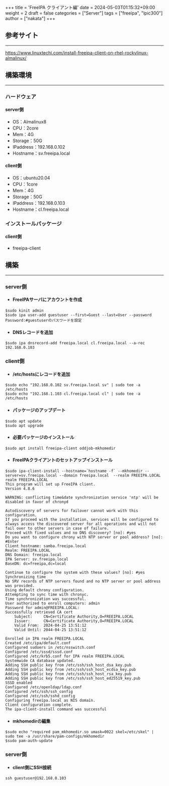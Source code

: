 +++
title = 'FreeIPA クライアント編'
date = 2024-05-03T01:15:32+09:00
weight = 2
draft = false
categories = ["Server"]
tags = ["freeipa", "lpic300"]
author = ["nakata"]
+++
## 参考サイト
***
https://www.linuxtechi.com/install-freeipa-client-on-rhel-rockylinux-almalinux/


## 構築環境
***
### ハードウェア
#### server側
* OS：Almalinux8
* CPU：2core
* Mem：4G
* Storage：50G
* IPaddress：192.168.0.102
* Hostname：sv.freeipa.local
#### client側
* OS：ubuntu20.04
* CPU：1core
* Mem：4G
* Storage：50G
* IPaddress：192.168.0.103
* Hostname：cl.freeipa.local

### インストールパッケージ
#### client側
* freeipa-client


## 構築
***
### server側

* #### FreeIPAサーバにアカウントを作成
```
$sudo kinit admin
$sudo ipa user-add guestuser --first=Guest --last=User --password
Password:#guestuserのパスワードを設定
```
* #### DNSレコードを追加
```
$sudo ipa dnsrecord-add freeipa.local cl.freeipa.local --a-rec 192.168.0.103
```

### client側

* #### /etc/hostsにレコードを追加
```
$sudo echo "192.168.0.102 sv.freeipa.local sv" | sudo tee -a /etc/hosts
$sudo echo "192.168.1.103 cl.freeipa.local cl" | sudo tee -a /etc/hosts
```
* #### パッケージのアップデート
```
$sudo apt update
$sudo apt upgrade
```
* #### 必要パッケージのインストール
```
$sudo apt install freeipa-client oddjob-mkhomedir
```
* #### FreeIPAクライアントのセットアップインストール
```
$sudo ipa-client-install --hostname=`hostname -f` --mkhomedir --server=sv.freeipa.local --domain freeipa.local  --realm FREEIPA.LOCAL
realm FREEIPA.LOCAL
This program will set up FreeIPA client.
Version 4.8.6

WARNING: conflicting time&date synchronization service 'ntp' will be disabled in favor of chronyd

Autodiscovery of servers for failover cannot work with this configuration.
If you proceed with the installation, services will be configured to always access the discovered server for all operations and will not fail over to other servers in case of failure.
Proceed with fixed values and no DNS discovery? [no]: #yes
Do you want to configure chrony with NTP server or pool address? [no]: #Enter
Client hostname: samba.freeipa.local
Realm: FREEIPA.LOCAL
DNS Domain: freeipa.local
IPA Server: sv.freeipa.local
BaseDN: dc=freeipa,dc=local

Continue to configure the system with these values? [no]: #yes
Synchronizing time
No SRV records of NTP servers found and no NTP server or pool address was provided.
Using default chrony configuration.
Attempting to sync time with chronyc.
Time synchronization was successful.
User authorized to enroll computers: admin
Password for admin@FREEIPA.LOCAL: 
Successfully retrieved CA cert
    Subject:     CN=Certificate Authority,O=FREEIPA.LOCAL
    Issuer:      CN=Certificate Authority,O=FREEIPA.LOCAL
    Valid From:  2024-04-25 13:51:12
    Valid Until: 2044-04-25 13:51:12

Enrolled in IPA realm FREEIPA.LOCAL
Created /etc/ipa/default.conf
Configured sudoers in /etc/nsswitch.conf
Configured /etc/sssd/sssd.conf
Configured /etc/krb5.conf for IPA realm FREEIPA.LOCAL
Systemwide CA database updated.
Adding SSH public key from /etc/ssh/ssh_host_dsa_key.pub
Adding SSH public key from /etc/ssh/ssh_host_ecdsa_key.pub
Adding SSH public key from /etc/ssh/ssh_host_rsa_key.pub
Adding SSH public key from /etc/ssh/ssh_host_ed25519_key.pub
SSSD enabled
Configured /etc/openldap/ldap.conf
Configured /etc/ssh/ssh_config
Configured /etc/ssh/sshd_config
Configuring freeipa.local as NIS domain.
Client configuration complete.
The ipa-client-install command was successful
```
* #### mkhomedirの編集
```
$sudo echo "required pam_mkhomedir.so umask=0022 skel=/etc/skel" | sudo tee -a /usr/share/pam-configs/mkhomedir
$sudo pam-auth-update
```
### server側

* #### client側にSSH接続
```
ssh guestuser@192.168.0.103
```